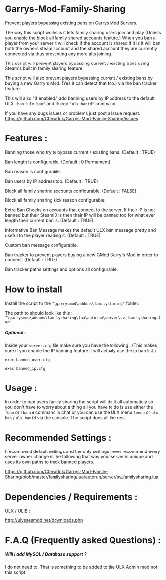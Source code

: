 # Garrys-Mod-Family-Sharing

Prevent players bypassing existing bans on Garrys Mod Servers.

The way this script works is it lets family sharing users join and play (Unless you enable the block all family shared accounts feature.) When you ban a player from your server it will check if the account is shared if it is it will ban both the owners steam account and the shared account they are currently connected via thus preventing any more alts joining.

This script will prevent players bypassing current / existing bans using Steam's built in family sharing feature.

This script will also prevent players bypassing current / existing bans by buying a new Garry's Mod. (Yes it can detect that too.) via the ban tracker feature.

This will also "if enabled." add banning users by IP address to the default ULX `!ban` `"ulx ban"` and `!banid` `"ulx banid"` command.

If you have any bugs issues or problems just post a Issue request. https://github.com/C0nw0nk/Garrys-Mod-Family-Sharing/issues

# Features :

Banning those who try to bypass current / existing bans. (Default : TRUE)

Ban length is configurable. (Default : 0 Permament).

Ban reason is configurable.

Ban users by IP address too. (Default : TRUE)

Block all family sharing accounts configurable. (Default : FALSE)

Block all family sharing kick reason configurable.

Extra Ban Checks on accounts that connect to the server, If their IP is not banned but their SteamID is then their IP will be banned too for what ever length their current ban is. (Default : TRUE)

Informative Ban Message makes the default ULX ban message pretty and useful to the player reading it. (Default : TRUE)

Custom ban message configurable.

Ban tracker to prevent players buying a new GMod Garry's Mod in order to connect. (Default : TRUE)

Ban tracker paths settings and options all configurable.

# How to install

Install the script to the `"\garrysmod\addons\familysharing"` folder.

The path to should look like this : `"\garrysmod\addons\familysharing\lua\autorun\server\sv_familysharing.lua"`

##### Optional :

Inside your `server.cfg` file make sure you have the following : (This makes sure if you enable the IP banning feature it will actualy use the ip ban list.)

`exec banned_user.cfg`

`exec banned_ip.cfg`

# Usage :

In order to ban users family sharing the script will do it all automaticly so you don't have to worry about a thing all you have to do is use either the `!ban` or `!banid` command in chat or you can use the ULX menu `!menu` or `ulx ban` / `ulx banid` via the console. The script does all the rest.

# Recommended Settings :

I recommend default settings and the only settings I ever recommend every server owner change is the following that way your server is unique and uses its own paths to track banned players.

https://github.com/C0nw0nk/Garrys-Mod-Family-Sharing/blob/master/familysharing/lua/autorun/server/sv_familysharing.lua

# Dependencies / Requirements :

ULX / ULIB :

http://ulyssesmod.net/downloads.php

# F.A.Q (Frequently asked Questions) :

##### Will i add MySQL / Database support ?

I do not need to. That is something to be added to the ULX Admin mod not this script.
